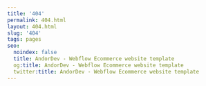 ```yaml
---
title: '404'
permalink: 404.html
layout: 404.html
slug: '404'
tags: pages
seo:
  noindex: false
  title: AndorDev - Webflow Ecommerce website template
  og:title: AndorDev - Webflow Ecommerce website template
  twitter:title: AndorDev - Webflow Ecommerce website template
---
```



